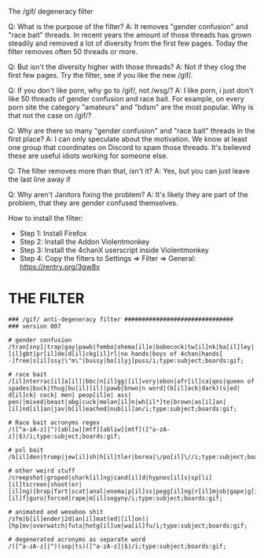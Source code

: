 The /gif/ degeneracy filter

Q: What is the purpose of the filter?
A: It removes "gender confusion" and "race bait" threads. In recent years the amount of those threads has grown steadily and removed a lot of diversity from the first few pages. Today the filter removes often 50 threads or more.

Q: But isn't the diversity higher with those threads?
A: Not if they clog the first few pages. Try the filter, see if you like the new /gif/.

Q: If you don't like porn, why go to /gif/, not /wsg/?
A: I like porn, i just don't like 50 threads of gender confusion and race bait. For example, on every porn site the category "amateurs" and "bdsm" are the most popular. Why is that not the case on /gif/?

Q: Why are there so many "gender confusion" and "race bait" threads in the first place?
A: I can only speculate about the motivation. We know at least one group that coordinates on Discord to spam those threads. It's believed these are useful idiots working for someone else.

Q: The filter removes more than that, isn't it?
A: Yes, but you can just leave the last line away if 

Q: Why aren't Janitors fixing the problem?
A: It's likely they are part of the problem, that they are gender confused themselves.

How to install the filter:
* Step 1: Install Firefox
* Step 2: Install the Addon Violentmonkey
* Step 3: Install the 4chanX userscript inside Violentmonkey
* Step 4: Copy the filters to Settings => Filter => General: https://rentry.org/3gw8v


# THE FILTER
```
### /gif/ anti-degeneracy filter ###############################
### version 007

# gender confusion
/tran[sny]|trap|gay|pawb|fembo|shema[il]e|babecock|tw[il]nk|ba[il]ley|[il]gbt|pr[il]de|d[il]ckg[il]rl|no hands|boys of 4chan|hands[ -]free|s[il]ssy|\"m\"|bussy|bo[ilyj]puss/i;type:subject;boards:gif;

# race bait
/[il]nterrac[il]a[il]|bbc|n[il]gg|[il]vory|ebon|afr[il]ca|qos|queen of spades|buck|thug|bu[il][il]|pawb|bnwo|n word|(b[il]ack|dark)(s|ed| d[il]ck| cock| men| peop[il]e| ass| pen)|mixed|beast|abg|cuck|melan[il]n|wh[il*]te|brown|as[il]an|[il]nd[il]an|jav|b[il]eached|nub[il]an/i;type:subject;boards:gif;

# Race bait acronyms regex
/([^a-zA-z]|^)[abliw][mtf][abliw][mtf]([^a-zA-z]|$)/i;type:subject;boards:gif;

# pol bait
/b[il]den|trump|jew[il]sh|h[il]tler|borea|\/po[il]\//i;type:subject;boards:gif;

# other weird stuff
/creepshot|groped|shark[il]ng|cand[il]d|hypnos[il]s|sp[li][il]tscreen|shoot(er|[il]ng)|brap|fart|scat|anal|enema|p[il]ss|pegg[il]ng|r[il]mjob|gape|g[il][il]f|guro|forced|rape|m[il]sogyny/i;type:subject;boards:gif;

# animated and weeaboo shit
/sfm|b[il]ender|2d|an[il]mat(ed|[il]on)|[hp]mv|overwatch|futa|hotg[il]ue|wa[il]fu/i;type:subject;boards:gif;

# degenerated acronyms as separate word
/([^a-zA-z]|^)(sop|ts)([^a-zA-z]|$)/i;type:subject;boards:gif;
```